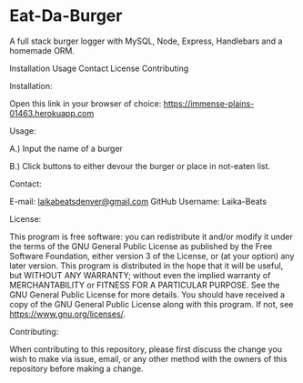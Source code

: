 # Eat-Da-Burger

A full stack burger logger with MySQL, Node, Express, Handlebars and a homemade ORM.

Installation
Usage
Contact
License
Contributing


Installation: 

Open this link in your browser of choice: https://immense-plains-01463.herokuapp.com



Usage:

A.) Input the name of a burger

B.) Click buttons to either devour the burger or place in not-eaten list.

Contact:

E-mail: laikabeatsdenver@gmail.com GitHub Username: Laika-Beats

License:

This program is free software: you can redistribute it and/or modify it under the terms of the GNU General Public License as published by the Free Software Foundation, either version 3 of the License, or (at your option) any later version. This program is distributed in the hope that it will be useful, but WITHOUT ANY WARRANTY; without even the implied warranty of MERCHANTABILITY or FITNESS FOR A PARTICULAR PURPOSE. See the GNU General Public License for more details. You should have received a copy of the GNU General Public License along with this program. If not, see https://www.gnu.org/licenses/.

Contributing:

When contributing to this repository, please first discuss the change you wish to make via issue, email, or any other method with the owners of this repository before making a change.
